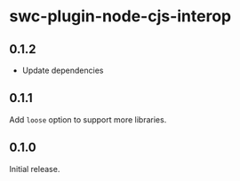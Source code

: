 # swc-plugin-node-cjs-interop

## 0.1.2

- Update dependencies

## 0.1.1

Add `loose` option to support more libraries.

## 0.1.0

Initial release.
